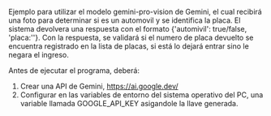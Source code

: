 Ejemplo para utilizar el modelo gemini-pro-vision de Gemini, el cual recibirá una foto para determinar si es un automovil y se identifica la placa. El sistema devolvera una respuesta con el formato {'automivil': true/false, 'placa:''}.
Con la respuesta, se validará si el numero de placa devuelto se encuentra registrado en la lista de placas, si está lo dejará entrar  sino le negara el ingreso.

Antes de ejecutar el programa, deberá:
1. Crear una API de Gemini, https://ai.google.dev/
2. Configurar en las variables de entorno del sistema operativo del PC, una variable llamada GOOGLE_API_KEY asigandole la llave generada.
